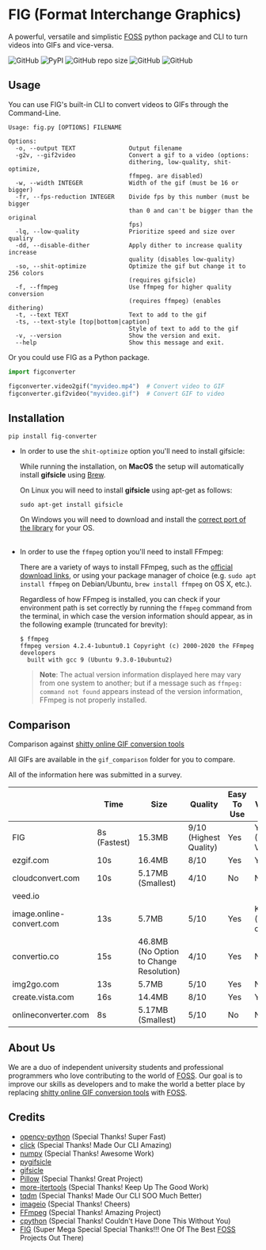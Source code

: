 # FIG (Format Interchange Graphics)
A powerful, versatile and simplistic [FOSS](https://en.wikipedia.org/wiki/Free_and_open-source_software) python package and CLI to turn videos into GIFs and vice-versa.

![GitHub](https://img.shields.io/github/license/dropletOrg/FIG)
![PyPI](https://img.shields.io/pypi/v/fig-converter)
![GitHub repo size](https://img.shields.io/github/repo-size/dropletOrg/FIG)
![GitHub](https://img.shields.io/badge/-WORKING_2019!!!-97CA00?logo=Checkmarx&logoColor=white)
![GitHub](https://img.shields.io/badge/-NOT_CLICKBAIT!!!-cc3300?logo=radar&logoColor=white)

## Usage
You can use FIG's built-in CLI to convert videos to GIFs through the Command-Line.

```
Usage: fig.py [OPTIONS] FILENAME

Options:
  -o, --output TEXT               Output filename
  -g2v, --gif2video               Convert a gif to a video (options:
                                  dithering, low-quality, shit-optimize,
                                  ffmpeg. are disabled)
  -w, --width INTEGER             Width of the gif (must be 16 or bigger)
  -fr, --fps-reduction INTEGER    Divide fps by this number (must be bigger
                                  than 0 and can't be bigger than the original
                                  fps)
  -lq, --low-quality              Prioritize speed and size over qualiry
  -dd, --disable-dither           Apply dither to increase quality increase
                                  quality (disables low-quality)
  -so, --shit-optimize            Optimize the gif but change it to 256 colors
                                  (requires gifsicle)
  -f, --ffmpeg                    Use ffmpeg for higher quality conversion
                                  (requires ffmpeg) (enables dithering)
  -t, --text TEXT                 Text to add to the gif
  -ts, --text-style [top|bottom|caption]
                                  Style of text to add to the gif
  -v, --version                   Show the version and exit.
  --help                          Show this message and exit.
```
Or you could use FIG as a Python package.

```python
import figconverter

figconverter.video2gif("myvideo.mp4")  # Convert video to GIF
figconverter.gif2video("myvideo.gif")  # Convert GIF to video
```

## Installation
```shell
pip install fig-converter
```
 - In order to use the ``shit-optimize`` option you'll need to install gifsicle:

    While running the installation, on **MacOS** the setup will automatically install **gifsicle** using [Brew](https://brew.sh/).
    
    On Linux you will need to install **gifsicle** using apt-get as follows:
    ```shell
    sudo apt-get install gifsicle
    ```
    On Windows you will need to download and install the [correct port of the library](https://eternallybored.org/misc/gifsicle/) for your OS.
    <br><br>
 - In order to use the ``ffmpeg`` option you'll need to install FFmpeg:
    
    There are a variety of ways to install FFmpeg, such as the [official download links](https://ffmpeg.org/download.html), or using your package manager of choice (e.g. `sudo apt install ffmpeg` on Debian/Ubuntu, `brew install ffmpeg` on OS X, etc.).

    Regardless of how FFmpeg is installed, you can check if your environment path is set correctly by running the `ffmpeg` command from the terminal, in which case the version information should appear, as in the following example (truncated for brevity):
    
    ```
    $ ffmpeg
    ffmpeg version 4.2.4-1ubuntu0.1 Copyright (c) 2000-2020 the FFmpeg developers
      built with gcc 9 (Ubuntu 9.3.0-10ubuntu2)
    ```
    
    > **Note**: The actual version information displayed here may vary from one system to another; but if a message such as `ffmpeg: command not found` appears instead of the version information, FFmpeg is not properly installed.
 
## Comparison
Comparison against [shitty online GIF conversion tools](https://www.onlineconverter.com/)

All GIFs are available in the ``gif_comparison`` folder for you to compare.

All of the information here was submitted in a survey.

|                          | Time         | Size                                     | Quality                | Easy To Use | Versatile             | Ads | Worked            |
|--------------------------|--------------|------------------------------------------|------------------------|-------------|-----------------------|-----|-------------------|
| FIG                      | 8s (Fastest) | 15.3MB                                   | 9/10 (Highest Quality) | Yes         | Yes (Most Versatile)  | 0   | Yes (Most Worked) |
| ezgif.com                | 10s          | 16.4MB                                   | 8/10                   | Yes         | Yes                   | 4   | Yes               |
| cloudconvert.com         | 10s          | 5.17MB (Smallest)                        | 4/10                   | No          | No                    | 0   | Yes               |
| veed.io                  |              |                                          |                        |             |                       | 0   | No                |
| image.online-convert.com | 13s          | 5.7MB                                    | 5/10                   | Yes         | Kinda (no FPS option) | 3   | Yes               |
| convertio.co             | 15s          | 46.8MB  (No Option to Change Resolution) | 4/10                   | Yes         | No                    | 2   | Yes               |
| img2go.com               | 13s          | 5.7MB                                    | 5/10                   | Yes         | No                    | 2   | Yes               |
| create.vista.com         | 16s          | 14.4MB                                   | 8/10                   | Yes         | Yes                   | 0   | Yes               |
| onlineconverter.com      | 8s           | 5.17MB (Smallest)                        | 5/10                   | No          | No                    | 3   | Yes               |  

## About Us
We are a duo of independent university students and professional programmers who love contributing to the world of [FOSS](https://en.wikipedia.org/wiki/Free_and_open-source_software). 
Our goal is to improve our skills as developers and to make the world a better place by replacing [shitty online GIF conversion tools](https://www.onlineconverter.com/) with [FOSS](https://en.wikipedia.org/wiki/Free_and_open-source_software).

## Credits
- [opencv-python](https://github.com/opencv/opencv-python) (Special Thanks! Super Fast)
- [click](https://github.com/pallets/click) (Special Thanks! Made Our CLI Amazing)
- [numpy](https://github.com/numpy/numpy) (Special Thanks! Awesome Work)
- [pygifsicle](https://github.com/LucaCappelletti94/pygifsicle)
- [gifsicle](https://github.com/kohler/gifsicle)
- [Pillow](https://github.com/python-pillow/Pillow) (Special Thanks! Great Project)
- [more-itertools](https://github.com/more-itertools/more-itertools) (Special Thanks! Keep Up The Good Work)
- [tqdm](https://github.com/tqdm/tqdm) (Special Thanks! Made Our CLI SOO Much Better)
- [imageio](https://github.com/imageio/imageio) (Special Thanks! Cheers)
- [FFmpeg](https://github.com/FFmpeg/FFmpeg) (Special Thanks! Amazing Project)
- [cpython](https://github.com/python/cpython) (Special Thanks! Couldn't Have Done This Without You)
- [FIG](https://github.com/dropletOrg/FIG) (Super Mega Special Special Thanks!!! One Of The Best [FOSS](https://en.wikipedia.org/wiki/Free_and_open-source_software) Projects Out There)
  
